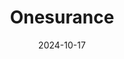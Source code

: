 ---  
layout: startup_page  
title: "Onesurance"  
id: "onesurance.ai"  
permalink: "/onesuranceonesurance.ai10172024/"  
website: "https://www.onesurance.ai/"  
funding_round: "Seed"  
funding_amount: ""  
investors: "Curiosity VC, Smarter Ventures, a strategic angel investor from the insurance industry"  
about: "Onesurance provides an AI-powered platform that enhances operational efficiency and decision-making for insurers, brokers, and intermediaries. Its predictive analytics offer insights into risk assessment, customer churn, and contract management, improving cross-selling and profitability. The modular design integrates seamlessly with existing systems."  
markets: "Insurance, AI, FinTech, Big Data, SaaS, Artificial Intelligence & Machine Learning, InsurTech"  
hq: "Breda, North Brabant, The Netherlands"  
founded_year: "2022"  
linkedin: "https://www.linkedin.com/company/onesurance/"  
twitter: ""  
instagram: ""  
facebook: ""  
crunchbase: "https://www.crunchbase.com/organization/onesurance"  
pitchbook: "https://pitchbook.com/profiles/company/544243-15"  

date_display: "17-Oct-2024"  
date: "2024-10-17"

# SEO Optimization  
meta_title: "Onesurance - Seed"  
meta_description: "Onesurance, Onesurance provides an AI-powered platform that enhances operational efficiency and decision-making for insurers, brokers, and intermediaries. Its pre..."  
meta_keywords: "Onesurance, Insurance, AI, FinTech, Big Data, SaaS, Artificial Intelligence & Machine Learning, InsurTech, Seed funding"  
canonical_url: "https://startup.projectstartups.com/onesuranceonesurance.ai10172024/"  
---